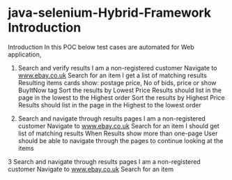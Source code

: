 # java-selenium-Hybrid-Framework Introduction

Introduction
In this POC below test cases are automated for Web application,


1. Search and verify results
 I am a non-registered customer
 Navigate to www.ebay.co.uk
 Search for an item
 I get a list of matching results
 Resulting items cards show: postage price, No of bids, price or show BuyItNow tag
 Sort the results by Lowest Price
 Results should list in the page in the lowest to the Highest order
 Sort the results by Highest Price
 Results should list in the page in the Highest to the lowest order

2. Search and navigate through results pages
 I am a non-registered customer
 Navigate to www.ebay.co.uk
 Search for an item
 I should get list of matching results
 When Results show more than one-page
 User should be able to navigate through the pages to continue looking at the items

3 Search and navigate through results pages
   I am a non-registered customer
   Navigate to www.ebay.co.uk
   Search for an item